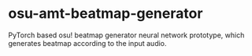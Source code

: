 # osu-amt-beatmap-generator
PyTorch based osu! beatmap generator neural network prototype, which generates beatmap according to the input audio.
